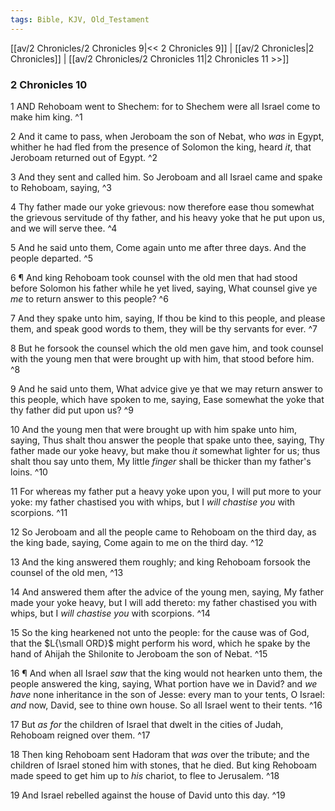 ```yaml
---
tags: Bible, KJV, Old_Testament
---
```


[[av/2 Chronicles/2 Chronicles 9|<< 2 Chronicles 9]] | [[av/2 Chronicles|2 Chronicles]] | [[av/2 Chronicles/2 Chronicles 11|2 Chronicles 11 >>]]

### 2 Chronicles 10

1 AND Rehoboam went to Shechem: for to Shechem were all Israel come to make him king. ^1

2 And it came to pass, when Jeroboam the son of Nebat, who _was_ in Egypt, whither he had fled from the presence of Solomon the king, heard _it_, that Jeroboam returned out of Egypt. ^2

3 And they sent and called him. So Jeroboam and all Israel came and spake to Rehoboam, saying, ^3

4 Thy father made our yoke grievous: now therefore ease thou somewhat the grievous servitude of thy father, and his heavy yoke that he put upon us, and we will serve thee. ^4

5 And he said unto them, Come again unto me after three days. And the people departed. ^5

6 ¶ And king Rehoboam took counsel with the old men that had stood before Solomon his father while he yet lived, saying, What counsel give ye _me_ to return answer to this people? ^6

7 And they spake unto him, saying, If thou be kind to this people, and please them, and speak good words to them, they will be thy servants for ever. ^7

8 But he forsook the counsel which the old men gave him, and took counsel with the young men that were brought up with him, that stood before him. ^8

9 And he said unto them, What advice give ye that we may return answer to this people, which have spoken to me, saying, Ease somewhat the yoke that thy father did put upon us? ^9

10 And the young men that were brought up with him spake unto him, saying, Thus shalt thou answer the people that spake unto thee, saying, Thy father made our yoke heavy, but make thou _it_ somewhat lighter for us; thus shalt thou say unto them, My little _finger_ shall be thicker than my father's loins. ^10

11 For whereas my father put a heavy yoke upon you, I will put more to your yoke: my father chastised you with whips, but I _will_ _chastise_ _you_ with scorpions. ^11

12 So Jeroboam and all the people came to Rehoboam on the third day, as the king bade, saying, Come again to me on the third day. ^12

13 And the king answered them roughly; and king Rehoboam forsook the counsel of the old men, ^13

14 And answered them after the advice of the young men, saying, My father made your yoke heavy, but I will add thereto: my father chastised you with whips, but I _will_ _chastise_ _you_ with scorpions. ^14

15 So the king hearkened not unto the people: for the cause was of God, that the $L{\small ORD}$ might perform his word, which he spake by the hand of Ahijah the Shilonite to Jeroboam the son of Nebat. ^15

16 ¶ And when all Israel _saw_ that the king would not hearken unto them, the people answered the king, saying, What portion have we in David? and _we_ _have_ none inheritance in the son of Jesse: every man to your tents, O Israel: _and_ now, David, see to thine own house. So all Israel went to their tents. ^16

17 But _as_ _for_ the children of Israel that dwelt in the cities of Judah, Rehoboam reigned over them. ^17

18 Then king Rehoboam sent Hadoram that _was_ over the tribute; and the children of Israel stoned him with stones, that he died. But king Rehoboam made speed to get him up to _his_ chariot, to flee to Jerusalem. ^18

19 And Israel rebelled against the house of David unto this day. ^19
